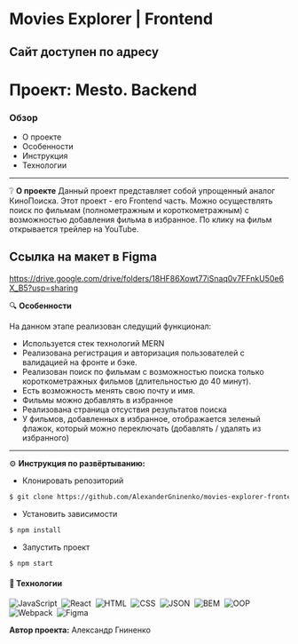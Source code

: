 # Movies Explorer | Frontend

## Сайт доступен по адресу

# Проект: Mesto. Backend

### Обзор
* О проекте
* Особенности
* Инструкция
* Технологии
___

❔ **О проекте**
Данный проект представляет собой упрощенный аналог КиноПоиска. Этот проект - его Frontend часть.
Можно осуществлять поиск по фильмам (полнометражным и короткометражным) с возможностью добавления фильма в избранное.
По клику на фильм открывается трейлер на YouTube.


## Ссылка на макет в Figma

https://drive.google.com/drive/folders/18HF86Xowt77iSnaq0v7FFnkU50e6X_B5?usp=sharing

🔍 **Особенности**

На данном этапе реализован следущий функционал:
* Используется стек технологий MERN
* Реализована регистрация и авторизация пользователей c валидацией на фронте и бэке.
* Реализован поиск по фильмам с возможностью поиска только короткометражных фильмов (длительностью до 40 минут).
* Есть возможность менять свою почту и имя.
* Фильмы можно добавлять в избранное
* Реализована страница отсуствия результатов поиска
* У фильмов, добавленных в избранное, отображается зеленый флажок, который можно переключать (добавлять / удалять из избранного)

___

⚙️ **Инструкция по развёртыванию:**
* Клонировать репозиторий
```sh
$ git clone https://github.com/AlexanderGninenko/movies-explorer-frontend.git
```
* Установить зависимости
```sh
$ npm install
```
* Запустить проект
```sh
$ npm start
```

#### 🔧 Технологии
![JavaScript](https://img.shields.io/badge/-JavaScript-05122A?style=flat&logo=javascript)&nbsp;
![React](https://img.shields.io/badge/-React-05122A?style=flat&logo=react)&nbsp;
![HTML](https://img.shields.io/badge/-HTML-05122A?style=flat&logo=HTML5)&nbsp;
![CSS](https://img.shields.io/badge/-CSS-05122A?style=flat&logo=CSS3&logoColor=1572B6)&nbsp;
![JSON](https://img.shields.io/badge/-JSON-05122A?style=flat&logo=JSON)&nbsp;
![BEM](https://img.shields.io/badge/-BEM-05122A?style=flat&logo=BEM)&nbsp;
![OOP](https://img.shields.io/badge/-ООП-05122A?style=flat&logo=StackShare&logoColor=green)\
![Webpack](https://img.shields.io/badge/-Webpack-05122A?style=flat&logo=Webpack)&nbsp;
![Figma](https://img.shields.io/badge/-Figma-05122A?style=flat&logo=Figma)&nbsp;


**Автор проекта:**  Александр Гниненко

